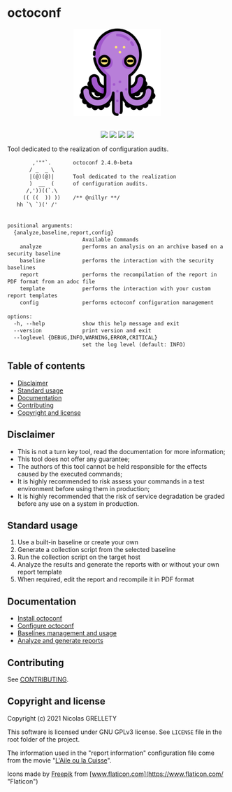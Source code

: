 # octoconf

<p align="center">
  <img width="200" height="200" src="resources/logo.png">
  <br/><br/>
</p>

<p align="center">
  <img src="https://img.shields.io/badge/python-3.8+-blue.svg">
  <img src="https://img.shields.io/badge/platform-Linux%2FmacOS%2FWindows-blue.svg">
  <img src="https://img.shields.io/badge/gitmoji-%20😜%20😍-FFDD67.svg">
  <img src="https://img.shields.io/badge/Changelog-gitmoji-brightgreen.svg">
</p>

Tool dedicated to the realization of configuration audits.

```text
        ,'""`.       octoconf 2.4.0-beta
       / _  _ \
       |(@)(@)|      Tool dedicated to the realization
       )  __  (      of configuration audits.
      /,'))((`.\
     (( ((  )) ))    /** @nillyr **/
   hh `\ `)(' /'


positional arguments:
  {analyze,baseline,report,config}
                        Available Commands
    analyze             performs an analysis on an archive based on a security baseline
    baseline            performs the interaction with the security baselines
    report              performs the recompilation of the report in PDF format from an adoc file
    template            performs the interaction with your custom report templates
    config              performs octoconf configuration management

options:
  -h, --help            show this help message and exit
  --version             print version and exit
  --loglevel {DEBUG,INFO,WARNING,ERROR,CRITICAL}
                        set the log level (default: INFO)
```

## Table of contents

- [Disclaimer](#disclaimer)
- [Standard usage](#standard-usage)
- [Documentation](#documentation)
- [Contributing](#contributing)
- [Copyright and license](#copyright-and-license)

## Disclaimer

- This is not a turn key tool, read the documentation for more information;
- This tool does not offer any guarantee;
- The authors of this tool cannot be held responsible for the effects caused by the executed commands;
- It is highly recommended to risk assess your commands in a test environment before using them in production;
- It is highly recommended that the risk of service degradation be graded before any use on a system in production.

## Standard usage

1. Use a built-in baseline or create your own
2. Generate a collection script from the selected baseline 
3. Run the collection script on the target host
4. Analyze the results and generate the reports with or without your own report template
5. When required, edit the report and recompile it in PDF format

## Documentation

- [Install octoconf](docs/install.md)
- [Configure octoconf](docs/configuration.md)
- [Baselines management and usage](docs/baselines.md)
- [Analyze and generate reports](docs/analyze-report.md)

## Contributing

See [CONTRIBUTING](CONTRIBUTING.md).

## Copyright and license

Copyright (c) 2021 Nicolas GRELLETY

This software is licensed under GNU GPLv3 license. See `LICENSE` file in the root folder of the project.

The information used in the "report information" configuration file come from the movie "[L'Aile ou la Cuisse](https://www.allocine.fr/film/fichefilm_gen_cfilm=47573.html)".

Icons made by [Freepik](https://www.flaticon.com/authors/freepik "Freepik") from [www.flaticon.com](https://www.flaticon.com/ "Flaticon")

